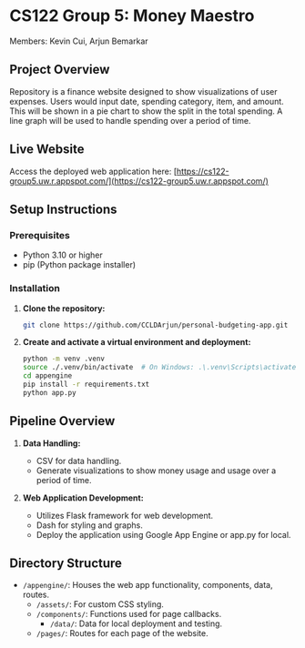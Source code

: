 
# CS122 Group 5: Money Maestro

Members: Kevin Cui, Arjun Bemarkar

## Project Overview

Repository is a finance website designed to show visualizations of user expenses.
Users would input date, spending category, item, and amount. This will be shown in a pie chart to show the split in the total spending. A line graph will be used to handle spending over a period of time.

## Live Website

Access the deployed web application here: [https://cs122-group5.uw.r.appspot.com/](https://cs122-group5.uw.r.appspot.com/)

## Setup Instructions

### Prerequisites

- Python 3.10 or higher
- pip (Python package installer)

### Installation

1. **Clone the repository:**

   ```bash
   git clone https://github.com/CCLDArjun/personal-budgeting-app.git
   ```

2. **Create and activate a virtual environment and deployment:**

   ```bash
   python -m venv .venv
   source ./.venv/bin/activate  # On Windows: .\.venv\Scripts\activate
   cd appengine
   pip install -r requirements.txt
   python app.py
   ```

## Pipeline Overview

1. **Data Handling:**
   - CSV for data handling.
   - Generate visualizations to show money usage and usage over a period of time.

2. **Web Application Development:**
   - Utilizes Flask framework for web development.
   - Dash for styling and graphs.
   - Deploy the application using Google App Engine or app.py for local.

## Directory Structure

- `/appengine/`: Houses the web app functionality, components, data, routes.
   - `/assets/`: For custom CSS styling.
   - `/components/`: Functions used for page callbacks.
      - `/data/`: Data for local deployment and testing.
   - `/pages/`: Routes for each page of the website.
